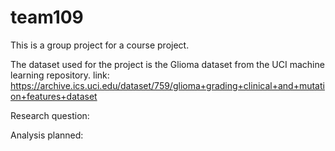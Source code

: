 # team109
This is a group project for a course project. 

The dataset used for the project is the Glioma dataset from the UCI machine learning repository.
link: https://archive.ics.uci.edu/dataset/759/glioma+grading+clinical+and+mutation+features+dataset

Research question: 

Analysis planned:
